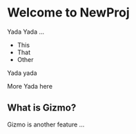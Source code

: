 # Welcome to NewProj #

Yada Yada ...

  * This
  * That
  * Other

Yada yada

More Yada here

## What is Gizmo? ##

Gizmo is another feature ...
